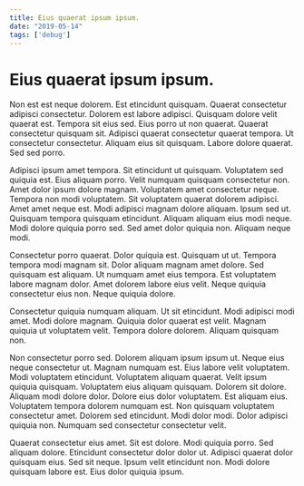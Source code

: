 ```yaml
---
title: Eius quaerat ipsum ipsum.
date: "2019-05-14"
tags: ['debug']
---
```


# Eius quaerat ipsum ipsum.

Non est est neque dolorem. Est etincidunt quisquam. Quaerat consectetur adipisci consectetur. Dolorem est labore adipisci. Quisquam dolore velit quaerat est. Tempora sit eius sed. Eius porro ut non quaerat. Quaerat consectetur quisquam sit. Adipisci quaerat consectetur quaerat tempora. Ut consectetur consectetur. Aliquam eius sit quisquam. Labore dolore quaerat. Sed sed porro.

Adipisci ipsum amet tempora. Sit etincidunt ut quisquam. Voluptatem sed quiquia est. Eius aliquam porro. Velit numquam quisquam consectetur non. Amet dolor ipsum dolore magnam. Voluptatem amet consectetur neque. Tempora non modi voluptatem. Sit voluptatem quaerat dolorem adipisci. Amet amet neque est. Modi adipisci magnam dolore aliquam. Ipsum sed ut. Quisquam tempora quisquam etincidunt. Aliquam aliquam eius modi neque. Modi dolore quiquia porro sed. Sed amet dolor quiquia non. Aliquam neque modi.

Consectetur porro quaerat. Dolor quiquia est. Quisquam ut ut. Tempora tempora modi magnam sit. Dolor aliquam magnam amet dolore. Sed quisquam est aliquam. Ut numquam amet eius tempora. Est voluptatem labore magnam dolor. Amet dolorem labore eius velit. Neque quiquia consectetur eius non. Neque quiquia dolore.

Consectetur quiquia numquam aliquam. Ut sit etincidunt. Modi adipisci modi amet. Modi dolore magnam. Quiquia dolor quaerat est velit. Magnam quiquia ut voluptatem velit. Tempora dolore dolorem. Aliquam quisquam non.

Non consectetur porro sed. Dolorem aliquam ipsum ipsum ut. Neque eius neque consectetur ut. Magnam numquam est. Eius labore velit voluptatem. Modi voluptatem etincidunt. Voluptatem aliquam quaerat. Velit ipsum quiquia quisquam. Voluptatem eius aliquam quisquam. Dolorem sit dolore. Aliquam modi dolore dolor. Dolore eius dolor voluptatem. Est aliquam eius. Voluptatem tempora dolorem numquam est. Non quisquam voluptatem consectetur amet. Dolorem sed etincidunt. Modi dolor modi. Dolor adipisci quiquia non. Numquam sed consectetur consectetur velit.

Quaerat consectetur eius amet. Sit est dolore. Modi quiquia porro. Sed aliquam dolore. Etincidunt consectetur dolor dolor ut. Adipisci quaerat dolor quisquam eius. Sed sit neque. Ipsum velit etincidunt non. Modi dolore quisquam labore est. Eius dolor quiquia ipsum.

